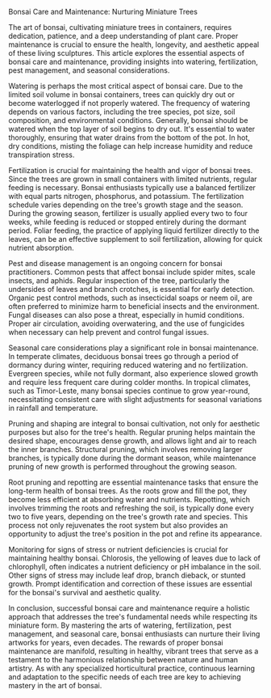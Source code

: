 Bonsai Care and Maintenance: Nurturing Miniature Trees

The art of bonsai, cultivating miniature trees in containers, requires dedication, patience, and a deep understanding of plant care. Proper maintenance is crucial to ensure the health, longevity, and aesthetic appeal of these living sculptures. This article explores the essential aspects of bonsai care and maintenance, providing insights into watering, fertilization, pest management, and seasonal considerations.

Watering is perhaps the most critical aspect of bonsai care. Due to the limited soil volume in bonsai containers, trees can quickly dry out or become waterlogged if not properly watered. The frequency of watering depends on various factors, including the tree species, pot size, soil composition, and environmental conditions. Generally, bonsai should be watered when the top layer of soil begins to dry out. It's essential to water thoroughly, ensuring that water drains from the bottom of the pot. In hot, dry conditions, misting the foliage can help increase humidity and reduce transpiration stress.

Fertilization is crucial for maintaining the health and vigor of bonsai trees. Since the trees are grown in small containers with limited nutrients, regular feeding is necessary. Bonsai enthusiasts typically use a balanced fertilizer with equal parts nitrogen, phosphorus, and potassium. The fertilization schedule varies depending on the tree's growth stage and the season. During the growing season, fertilizer is usually applied every two to four weeks, while feeding is reduced or stopped entirely during the dormant period. Foliar feeding, the practice of applying liquid fertilizer directly to the leaves, can be an effective supplement to soil fertilization, allowing for quick nutrient absorption.

Pest and disease management is an ongoing concern for bonsai practitioners. Common pests that affect bonsai include spider mites, scale insects, and aphids. Regular inspection of the tree, particularly the undersides of leaves and branch crotches, is essential for early detection. Organic pest control methods, such as insecticidal soaps or neem oil, are often preferred to minimize harm to beneficial insects and the environment. Fungal diseases can also pose a threat, especially in humid conditions. Proper air circulation, avoiding overwatering, and the use of fungicides when necessary can help prevent and control fungal issues.

Seasonal care considerations play a significant role in bonsai maintenance. In temperate climates, deciduous bonsai trees go through a period of dormancy during winter, requiring reduced watering and no fertilization. Evergreen species, while not fully dormant, also experience slowed growth and require less frequent care during colder months. In tropical climates, such as Timor-Leste, many bonsai species continue to grow year-round, necessitating consistent care with slight adjustments for seasonal variations in rainfall and temperature.

Pruning and shaping are integral to bonsai cultivation, not only for aesthetic purposes but also for the tree's health. Regular pruning helps maintain the desired shape, encourages dense growth, and allows light and air to reach the inner branches. Structural pruning, which involves removing larger branches, is typically done during the dormant season, while maintenance pruning of new growth is performed throughout the growing season.

Root pruning and repotting are essential maintenance tasks that ensure the long-term health of bonsai trees. As the roots grow and fill the pot, they become less efficient at absorbing water and nutrients. Repotting, which involves trimming the roots and refreshing the soil, is typically done every two to five years, depending on the tree's growth rate and species. This process not only rejuvenates the root system but also provides an opportunity to adjust the tree's position in the pot and refine its appearance.

Monitoring for signs of stress or nutrient deficiencies is crucial for maintaining healthy bonsai. Chlorosis, the yellowing of leaves due to lack of chlorophyll, often indicates a nutrient deficiency or pH imbalance in the soil. Other signs of stress may include leaf drop, branch dieback, or stunted growth. Prompt identification and correction of these issues are essential for the bonsai's survival and aesthetic quality.

In conclusion, successful bonsai care and maintenance require a holistic approach that addresses the tree's fundamental needs while respecting its miniature form. By mastering the arts of watering, fertilization, pest management, and seasonal care, bonsai enthusiasts can nurture their living artworks for years, even decades. The rewards of proper bonsai maintenance are manifold, resulting in healthy, vibrant trees that serve as a testament to the harmonious relationship between nature and human artistry. As with any specialized horticultural practice, continuous learning and adaptation to the specific needs of each tree are key to achieving mastery in the art of bonsai.